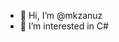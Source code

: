 - 👋 Hi, I’m @mkzanuz
- 👀 I’m interested in C#

<!---
mkzanuz/mkzanuz is a ✨ special ✨ repository because its `README.md` (this file) appears on your GitHub profile.
You can click the Preview link to take a look at your changes.
--->
